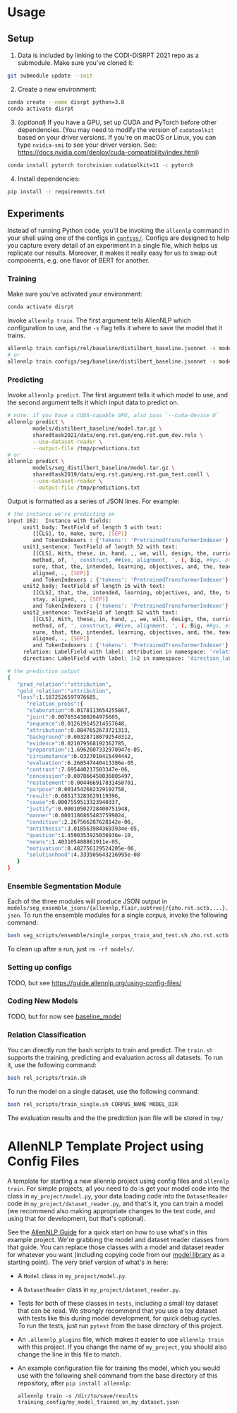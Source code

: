 # Usage

## Setup
1. Data is included by linking to the CODI-DISRPT 2021 repo as a submodule. Make sure you've cloned it:

```bash
git submodule update --init
```

2. Create a new environment:

```bash
conda create --name disrpt python=3.8
conda activate disrpt
```

3. (*optional*) If you have a GPU, set up CUDA and PyTorch before other dependencies. 
   (You may need to modify the version of `cudatoolkit` based on your driver versions. 
   If you're on macOS or Linux, you can type `nvidia-smi` to see your driver version.
   See: https://docs.nvidia.com/deploy/cuda-compatibility/index.html)

```bash
conda install pytorch torchvision cudatoolkit=11 -c pytorch
```

4. Install dependencies:

```bash
pip install -r requirements.txt
```

## Experiments

Instead of running Python code, you'll be invoking the `allennlp` command in your shell using one of the configs
in [`configs/`](configs/). Configs are designed to help you capture every detail of an experiment in a single file,
which helps us replicate our results. Moreover, it makes it really easy for us to swap out components, e.g. 
one flavor of BERT for another.

### Training

Make sure you've activated your environment:

```bash
conda activate disrpt
```

Invoke `allennlp train`. The first argument tells AllenNLP which configuration to use, and the `-s` flag tells
it where to save the model that it trains.

```bash
allennlp train configs/rel/baseline/distilbert_baseline.jsonnet -s models/rel_distilbert_baseline
# or 
allennlp train configs/seg/baseline/distilbert_baseline.jsonnet -s models/seg_distilbert_baseline
```

### Predicting

Invoke `allennlp predict`. The first argument tells it which model to use, and the second argument tells it 
which input data to predict on.

```bash
# note: if you have a CUDA-capable GPU, also pass `--cuda-device 0`
allennlp predict \ 
        models/distilbert_baseline/model.tar.gz \
        sharedtask2021/data/eng.rst.gum/eng.rst.gum_dev.rels \
        --use-dataset-reader \
        --output-file /tmp/predictions.txt
# or 
allennlp predict \
        models/seg_distilbert_baseline/model.tar.gz \
        sharedtask2019/data/eng.rst.gum/eng.rst.gum_test.conll \
        --use-dataset-reader \
        --output-file /tmp/predictions.txt
```

Output is formatted as a series of JSON lines. For example:

```bash
# the instance we're predicting on
input 162:  Instance with fields:
 	 unit1_body: TextField of length 5 with text: 
 		[[CLS], to, make, sure, [SEP]]
 		and TokenIndexers : {'tokens': 'PretrainedTransformerIndexer'} 
 	 unit1_sentence: TextField of length 52 with text: 
 		[[CLS], With, these, in, hand, ,, we, will, design, the, curriculum, of, clinics, ,, based, on, the,
		method, of, ', construct, ##ive, alignment, ', (, Big, ##gs, et, al, ., ,, 2011, ), ,, to, make,
		sure, that, the, intended, learning, objectives, and, the, teaching, /, learning, activities, stay,
		aligned, ., [SEP]]
 		and TokenIndexers : {'tokens': 'PretrainedTransformerIndexer'} 
 	 unit2_body: TextField of length 16 with text: 
 		[[CLS], that, the, intended, learning, objectives, and, the, teaching, /, learning, activities,
		stay, aligned, ., [SEP]]
 		and TokenIndexers : {'tokens': 'PretrainedTransformerIndexer'} 
 	 unit2_sentence: TextField of length 52 with text: 
 		[[CLS], With, these, in, hand, ,, we, will, design, the, curriculum, of, clinics, ,, based, on, the,
		method, of, ', construct, ##ive, alignment, ', (, Big, ##gs, et, al, ., ,, 2011, ), ,, to, make,
		sure, that, the, intended, learning, objectives, and, the, teaching, /, learning, activities, stay,
		aligned, ., [SEP]]
 		and TokenIndexers : {'tokens': 'PretrainedTransformerIndexer'} 
 	 relation: LabelField with label: attribution in namespace: 'relation_labels'. 
 	 direction: LabelField with label: 1>2 in namespace: 'direction_labels'. 

# the prediction output
{
   "pred_relation":"attribution",
   "gold_relation":"attribution",
   "loss":1.1672526597976685,
      "relation_probs":{
      "elaboration":0.0178113654255867,
      "joint":0.0076534380204975605,
      "sequence":0.012619145214557648,
      "attribution":0.8847652673721313,
      "background":0.003287180792540312,
      "evidence":0.021079568192362785,
      "preparation":1.6962607332970947e-05,
      "circumstance":0.0327010415494442,
      "evaluation":6.268547440413386e-05,
      "contrast":7.695440217503347e-06,
      "concession":0.007866458036005497,
      "restatement":0.004466917831450701,
      "purpose":0.0014542682329192758,
      "result":0.005173283629119396,
      "cause":0.0007559513323940337,
      "justify":0.00010502728400751948,
      "manner":0.00011868654837599024,
      "condition":2.267566287628142e-06,
      "antithesis":3.0185639843693934e-05,
      "question":1.4590353925036936e-10,
      "means":1.403105488861911e-05,
      "motivation":8.482756129524205e-06,
      "solutionhood":4.333505643216995e-08
   }
}
```

### Ensemble Segmentation Module

Each of the three modules will produce JSON output in `models/seg_ensemble_jsons/{allennlp,flair,subtree}/{zho.rst.sctb,...}.json`.
To run the ensemble modules for a single corpus, invoke the following command:

```bash
bash seg_scripts/ensemble/single_corpus_train_and_test.sh zho.rst.sctb
```

To clean up after a run, just `rm -rf models/`.

### Setting up configs

TODO, but see https://guide.allennlp.org/using-config-files/

### Coding New Models

TODO, but for now see [baseline_model](gucorpling_models/rel/baseline_model.py)


### Relation Classification

You can directly run the bash scripts to train and predict. The `train.sh` supports the training, predicting and evaluation across all datasets. To run it, use the following command:

```bash
bash rel_scripts/train.sh
```

To run the model on a single dataset, use the following command:

```bash
bash rel_scripts/train_single.sh CORPUS_NAME MODEL_DIR
```

The evaluation results and the the prediction json file will be stored in `tmp/`


# AllenNLP Template Project using Config Files

A template for starting a new allennlp project using config files and `allennlp train`.  For simple
projects, all you need to do is get your model code into the class in `my_project/model.py`, your
data loading code into the `DatasetReader` code in `my_project/dataset_reader.py`, and that's it,
you can train a model (we recommend also making appropriate changes to the test code, and using that
for development, but that's optional).

See the [AllenNLP Guide](https://guide.allennlp.org/your-first-model) for a quick start on how to
use what's in this example project.  We're grabbing the model and dataset reader classes from that
guide.  You can replace those classes with a model and dataset reader for whatever you want
(including copying code from our [model library](https://github.com/allenai/allennlp-models) as a
starting point). The very brief version of what's in here:

* A `Model` class in `my_project/model.py`.
* A `DatasetReader` class in `my_project/dataset_reader.py`.
* Tests for both of these classes in `tests`, including a small toy dataset that can be read.  We
  strongly recommend that you use a toy dataset with tests like this during model development, for
  quick debug cycles. To run the tests, just run `pytest` from the base directory of this project.
* An `.allennlp_plugins` file, which makes it easier to use `allennlp train` with this project.  If
  you change the name of `my_project`, you should also change the line in this file to match.
* An example configuration file for training the model, which you would use with the following shell
  command from the base directory of this repository, after `pip install allennlp`:

  `allennlp train -s /dir/to/save/results training_config/my_model_trained_on_my_dataset.json`
